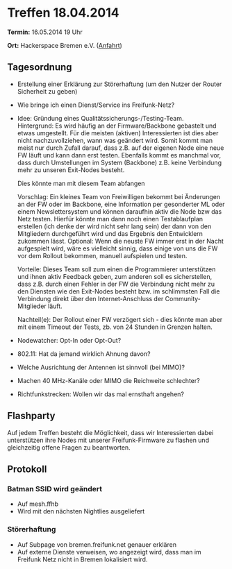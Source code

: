 # Treffen 18.04.2014

**Termin:** 16.05.2014 19 Uhr 

**Ort:** Hackerspace Bremen e.V. ([Anfahrt](https://www.hackerspace-bremen.de/anfahrt/))

## Tagesordnung

* Erstellung einer Erklärung zur Störerhaftung (um den Nutzer der Router Sicherheit zu geben)
* Wie bringe ich einen Dienst/Service ins Freifunk-Netz?
* Idee: Gründung eines Qualitätssicherungs-/Testing-Team.  
Hintergrund: Es wird häufig an der Firmware/Backbone gebastelt und etwas umgestellt. Für die meisten (aktiven) 
Interessierten ist dies aber nicht nachzuvollziehen, wann was geändert wird.
Somit kommt man meist nur durch Zufall darauf, dass z.B. auf der eigenen Node eine neue FW läuft und kann dann erst testen.
Ebenfalls kommt es manchmal vor, dass durch Umstellungen im System (Backbone) z.B. keine Verbindung mehr zu unseren Exit-Nodes besteht.

  Dies könnte man mit diesem Team abfangen

  Vorschlag: Ein kleines Team von Freiwilligen bekommt bei Änderungen an der FW oder im Backbone, eine Information per gesonderter ML oder
einem Newslettersystem und können daraufhin aktiv die Node bzw das Netz testen.
Hierfür könnte man dann noch einen Testablaufplan erstellen (ich denke der wird nicht sehr lang sein) der dann von den Mitgliedern durchgeführt 
wird und das Ergebnis den Entwicklern zukommen lässt.
Optional: Wenn die neuste FW immer erst in der Nacht aufgespielt wird, wäre es vielleicht sinnig, dass einige von uns die FW vor dem Rollout 
bekommen, manuell aufspielen und testen.

  Vorteile:
Dieses Team soll zum einen die Programmierer unterstützen und ihnen aktiv Feedback geben, zum anderen soll es sicherstellen, 
dass z.B. durch einen Fehler in der FW die Verbindung nicht mehr zu den Diensten wie den Exit-Nodes besteht bzw. im schlimmsten Fall die Verbindung direkt 
über den Internet-Anschluss der Community-Mitglieder läuft.

  Nachteil(e):
Der Rollout einer FW verzögert sich - dies könnte man aber mit einem Timeout der Tests, zb. von 24 Stunden in Grenzen halten.

* Nodewatcher: Opt-In oder Opt-Out?
* 802.11: Hat da jemand wirklich Ahnung davon?
 * Welche Ausrichtung der Antennen ist sinnvoll (bei MIMO)?
 * Machen 40 MHz-Kanäle oder MIMO die Reichweite schlechter?
* Richtfunkstrecken: Wollen wir das mal ernsthaft angehen?

## Flashparty 
Auf jedem Treffen besteht die Möglichkeit, dass wir Interessierten dabei unterstützen ihre Nodes mit unserer Freifunk-Firmware zu flashen und gleichzeitig offene Fragen zu beantworten.


## Protokoll

### Batman SSID wird geändert

* Auf mesh.ffhb
* Wird mit den nächsten Nightlies ausgeliefert

### Störerhaftung

* Auf Subpage von bremen.freifunk.net genauer erklären
* Auf externe Dienste verweisen, wo angezeigt wird, dass man im Freifunk Netz nicht in Bremen lokalisiert wird.

